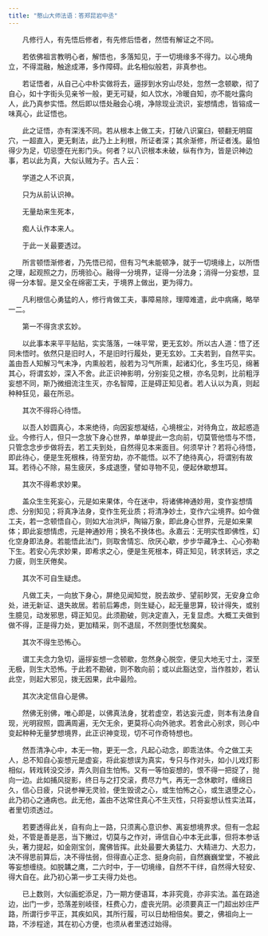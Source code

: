 ```yaml
---
title: "憨山大师法语：答郑昆岩中丞"
---
```


　　凡修行人，有先悟后修者，有先修后悟者，然悟有解证之不同。

　　若依佛祖言教明心者，解悟也，多落知见，于一切境缘多不得力。以心境角立，不得混融，触途成滞，多作障碍。此名相似般若，非真参也。

　　若证悟者，从自己心中朴实做将去，逼拶到水穷山尽处，忽然一念顿歇，彻了自心，如十字街头见亲爷一般，更无可疑，如人饮水，冷暖自知，亦不能吐露向人，此乃真参实悟。然后即以悟处融会心境，净除现业流识，妄想情虑，皆镕成一味真心，此证悟也。

　　此之证悟，亦有深浅不同。若从根本上做工夫，打破八识窠臼，顿翻无明窟穴，一超直入，更无剩法，此乃上上利根，所证者深；其余渐修，所证者浅。最怕得少为足，切忌堕在光影门头。何者？以八识根本未破，纵有作为，皆是识神边事，若以此为真，大似认贼为子。古人云：

　　学道之人不识真，

　　只为从前认识神。

　　无量劫来生死本，

　　痴人认作本来人。


　　于此一关最要透过。

　　所言顿悟渐修者，乃先悟已彻，但有习气未能顿净，就于一切境缘上，以所悟之理，起观照之力，历境验心。融得一分境界，证得一分法身；消得一分妄想，显得一分本智。是又全在绵密工夫，于境界上做出，更为得力。

　　凡利根信心勇猛的人，修行肯做工夫，事障易除，理障难遣，此中病痛，略举一二。

　　第一不得贪求玄妙。

　　以此事本来平平贴贴，实实落落，一味平常，更无玄妙。所以古人道：悟了还同未悟时。依然只是旧时人，不是旧时行履处，更无玄妙。工夫若到，自然平实。盖由吾人知解习气未净，内熏般若，般若为习气所熏，起诸幻化，多生巧见，绵著其心，将谓玄妙，深入不舍。此正识神影明，分别妄见之根，亦名见刺，比前粗浮妄想不同，斯乃微细流注生灭，亦名智障，正是碍正知见者。若人认以为真，则起种种狂见，最在所忌。　

　　其次不得将心待悟。

　　以吾人妙圆真心，本来绝待，向因妄想凝结，心境根尘，对待角立，故起惑造业。今修行人，但只一念放下身心世界，单单提此一念向前，切莫管他悟与不悟，只管念念步步做将去，若工夫到处，自然得见本来面目。何须早计？若将心待悟，即此待心，便是生死根株，待至穷劫，亦不能悟。以不了绝待真心，将谓别有故耳。若待心不除，易生疲厌，多成退堕，譬如寻物不见，便起休歇想耳。

　　其次不得希求妙果。

　　盖众生生死妄心，元是如来果体，今在迷中，将诸佛神通妙用，变作妄想情虑、分别知见；将真净法身，变作生死业质；将清净妙土，变作六尘境界。如今做工夫，若一念顿悟自心，则如大冶洪炉，陶镕万象，即此身心世界，元是如来果体；即此妄想情虑，元是神通妙用；换名不换体也。永嘉云：无明实性即佛性，幻化空身即法身。若能悟此法门，则取舍情忘、欣厌心歇，步步华藏净土、心心弥勒下生。若安心先求妙果，即希求之心，便是生死根本，碍正知见，转求转远，求之力疲，则生厌倦矣。

　　其次不可自生疑虑。

　　凡做工夫，一向放下身心，屏绝见闻知觉，脱去故步、望前眇冥，无安身立命处，进无新证、退失故居。若前后筹虑，则生疑心，起无量思算，较计得失，或别生臆见，动发邪思，碍正知见。此须勘破，则决定直入，无复显虑。大概工夫做到做不得，正是得力处，更加精采，则不退屈，不然则堕忧愁魔矣。

　　其次不得生恐怖心。

　　谓工夫念力急切，逼拶妄想一念顿歇，忽然身心脱空，便见大地无寸土，深至无极，则生大恐怖。于此若不勘破，则不敢向前；或以此豁达空，当作胜妙，若认此空，则起大邪见，拨无因果，此中最险。

　　其次决定信自心是佛。

　　然佛无别佛，唯心即是，以佛真法身，犹若虚空，若达妄元虚，则本有法身自现，光明寂照，圆满周遍，无欠无余，更莫将心向外驰求。若舍此心别求，则心中变起种种无量梦想境界，此正识神变现，切不可作奇特想也。

　　然吾清净心中，本无一物，更无一念，凡起心动念，即乖法体。今之做工夫人，总不知自心妄想元是虚妄，将此妄想误为真实，专只与作对头，如小儿戏灯影相似，转戏转没交涉，弄久则自生怕怖。又有一等怕妄想的，恨不得一把捉了，抛向一边。此如捕风捉影，终日与之打交滚，费尽力气，再无一念休歇时，缠绵日久，信心日疲，只说参禅无灵验，便生毁谤之心，或生怕怖之心，或生退堕之心，此乃初心之通病也。此无他，盖由不达常住真心不生灭性，只将妄想认性实法耳，者里切须透过。

　　若要透得此关，自有向上一路，只须离心意识参、离妄想境界求。但有一念起处，不管是善是恶，当下撇过，切莫与之作对，谛信自心中本无此事，但将本参话头，著力提起，如金刚宝剑，魔佛皆挥。此处最要大勇猛力、大精进力、大忍力，决不得思前算后，决不得怯弱，但得直心正念、挺身向前，自然巍巍堂堂，不被此等妄想缠绕。如脱韝之鹰，二六时中，于一切境缘，自然不干绊，自然得大轻安、得大自在。此乃初心第一步工夫得力处也。

　　已上数则，大似画蛇添足，乃一期方便语耳，本非究竟，亦非实法。盖在路途边，出门一步，恐落差别岐径，枉费心力，虚丧光阴。必须要真正一门超出妙庄严路，所谓行步平正，其疾如风，其所行履，可以日劫相倍矣。要之，佛祖向上一路，不涉程途，其在初心方便，也须从者里透过始得。
